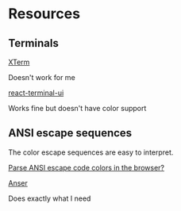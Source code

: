 # Resources

## Terminals

[XTerm](http://xtermjs.org/)

Doesn't work for me

[react-terminal-ui](https://www.npmjs.com/package/react-terminal-ui)

Works fine but doesn't have color support

## ANSI escape sequences

The color escape sequences are easy to interpret.

[Parse ANSI escape code colors in the browser?](https://stackoverflow.com/questions/11040112/parse-ansi-escape-code-colors-in-the-browser)

[Anser](https://www.npmjs.com/package/anser)

Does exactly what I need
